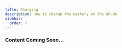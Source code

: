 ```yaml
---
title: Charging
description: How to charge the battery on the GR-96
sidebar:
  order: 7
---
```


### Content Coming Soon...